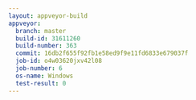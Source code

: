 ```yaml
---
layout: appveyor-build
appveyor:
  branch: master
  build-id: 31611260
  build-number: 363
  commit: 16db2f655f92fb1e58ed9f9e11fd6833e679037f
  job-id: o4w03620jxv42l08
  job-number: 6
  os-name: Windows
  test-result: 0
---
```

